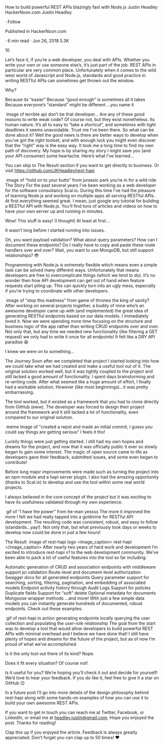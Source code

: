 How to build powerful REST APIs blazingly fast with Node.js
Justin Headley
HackerNoon.com
Justin Headley

·
Follow

Published in
HackerNoon.com

·
6 min read
·
Jun 26, 2018
5.3K


10




Let’s face it, if you’re a web developer, you deal with APIs. Whether you write your own or use someone else’s, it’s just part of the job. REST APIs in particular are very common place. Unfortunately when it comes to the wild west world of Javascript and Node.js, standards and good practice in writing RESTful APIs can sometimes get thrown out the window.

Why?

Because its “easier”
Because “good enough” is sometimes all it takes
Because everyone’s “standard” might be different
…you name it

<image>
image of terrible api
<image_caption>
don’t be that developer…
</image_caption>
</image>
Are any of these good reasons to write weak code? Of course not, but they exist nonetheless. Its human nature. It’s all to easy to “take a shortcut”, and sometimes with tight deadlines it seems unavoidable. Trust me I’ve been there. So what can be done about it? Well the good news is there are better ways to develop when you’ve got the right toolset, and with enough luck you might even discover that the “right” way is the easy way. It took me a long time to find my own path of discovery. My hope is by sharing my story I might save you (and your API consumer) some heartache. Here’s what I’ve learned…

You can skip to The Result section if you want to get directly to business. Or visit https://github.com/JKHeadley/rest-hapi

<image>
image of "hold on to your butts" from jurassic park
<image_caption>
you’re in for a wild ride
</image_caption>
</image>
The Story
For the past several years I’ve been working as a web developer for the software consultancy Scal.io. During this time I’ve had the pleasure of learning Node.js and working on multiple apps all serving RESTful APIs. At first everything seemed great. I mean, just google any tutorial for building a RESTful API with Node.js. You’ll find tons of articles and videos on how to have your own server up and running in minutes.

Wow! This stuff is easy! (I thought) At least at first…

It wasn’t long before I started running into issues.

Oh, you want payload validation? What about query parameters? How can I document these endpoints? Do I really have to copy and paste these route handlers over and over? Wait, you want to use MongoDB, but still support relationships? 😳

Programming with Node.js is extremely flexible which means even a simple task can be solved many different ways. Unfortunately that means developers are free to overcomplicate things (which we tend to do). It’s no wonder then how API development can get out of hand when feature requests start piling up. This can quickly turn into an ugly mess, especially if you’re trying to coordinate with other developers.

<image>
image of "stop this madness" from game of thrones
<image_caption>
the king of sanity?
</image_caption>
</image>
After working on several projects together, a buddy of mine who’s an awesome developer came up with (and implemented) the great idea of generating RESTful endpoints based on our data models. I immediately loved it. Now we were spending more time focusing on the structure and business logic of the app rather than writing CRUD endpoints over and over. Not only that, but any time we needed new functionality (like filtering a GET request) we only had to write it once for all endpoints! It felt like a DRY API paradise 😆

I knew we were on to something…

The Journey
Soon after we completed that project I started looking into how we could take what we had created and make a useful tool out of it. The original solution worked well, but it was tightly coupled to the project and still lacked a good amount of functionality. I spent days brainstorming and re-writing code. After what seemed like a huge amount of effort, I finally had a workable solution. However (like most beginnings)…it was pretty embarrassing.

The tool worked, but it existed as a framework that you had to clone directly from GitHub (eww). The developer was forced to design their project around the framework and it still lacked a lot of functionality, even compared to our original solution.

<image>
meme image of "created a repot and made an initial commit, I guess you could say things are getting serious"
<image_caption>
I feels it tho!
</image_caption>
</image>

Luckily things were just getting started. I still had my own hopes and dreams for the project, and now that it was officially public it ever so slowly began to gain some interest. The magic of open source came to life as developers gave their feedback, submitted issues, and some even began to contribute!

Before long major improvements were made such as turning the project into an npm module and a hapi server plugin. I also had the amazing opportunity (thanks to Scal.io) to develop and use the tool within some real world projects.

I always believed in the core concept of the project but it was exciting to have its usefulness validated through my own experience.

<image>
gif of "I have the power" from he-man
<image_caption>
yessss
</image_caption>
</image>
The more it improved the more I felt we had really tapped into a goldmine for RESTful API development. The resulting code was consistent, robust, and easy to follow (standards…yay!). Not only that, but what previously took days or weeks to develop now could be done in just a few hours!

The Result
<image>
image of rest-hapi logo
<image_caption>
rest-hapi
</image_caption>
</image>
After nearly two years of hard work and development I’m excited to introduce rest-hapi v1 to the web development community. We’ve been able to pack a lot of useful features into the tool so far including:

Automatic generation of CRUD and association endpoints with middleware support
joi validation
Route-level and document-level authorization
Swagger docs for all generated endpoints
Query parameter support for searching, sorting, filtering, pagination, and embedding of associated models
Endpoint activity history through Audit Logs
Support for policies
Duplicate fields
Support for “soft” delete
Optional metadata for documents
Mongoose wrapper methods
…and more!
With just a few simple data models you can instantly generate hundreds of documented, robust endpoints. Check out these examples:

<image>
gif of rest-hapi in action
<image_caption>
generating endpoints locally
</image_caption>
</image>
querying the user collection and populating the user-role relationship
The goal from the start was to develop a tool that would allow developers to build powerful REST APIs with minimal overhead and I believe we have done that! I still have plenty of hopes and dreams for the future of the project, but as of now I’m proud of what we’ve accomplished.

Is it the only tool out there of its kind? Nope.

Does it fit every situation? Of course not!

Is it useful for you? We’re hoping you’ll check it out and decide for yourself! We’d love to hear your feedback. If you do like it, feel free to give it a star on GitHub 😉

In a future post I’ll go into more details of the design philosophy behind rest-hapi along with some hands-on examples of how you can use it to build your own awesome REST APIs.

If you want to get in touch you can reach me at Twitter, Facebook, or LinkedIn, or email me at headley.justin@gmail.com. Hope you enjoyed the post. Thanks for reading!

Clap this up if you enjoyed the article. Feedback is always greatly appreciated. Don’t forget you can clap up to 50 times! ❤